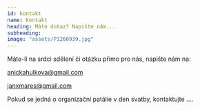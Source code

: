 ```yaml
---
id: kontakt
name: Kontakt
heading: Máte dotaz? Napište nám...
subheading:
image: "assets/P1260939.jpg"
---
```


Máte-li na srdci sdělení či otázku přímo pro nás, napište nám na: 

anickahulkova@gmail.com

janxmares@gmail.com

Pokud se jedná o organizační patálie v den svatby, kontaktujte ....
